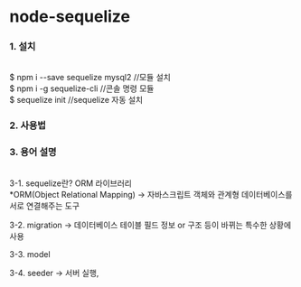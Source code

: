 # node-sequelize

<p>
<h3>1. 설치</h3><br>
$ npm i --save sequelize mysql2 //모듈 설치<br>
$ npm i -g sequelize-cli //콘솔 명령 모듈<br>
$ sequelize init //sequelize 자동 설치<br>
</p>

<p>
<h3>2. 사용법</h3>
</p>

<p>
<h3>3. 용어 설명</h3><br>
3-1. sequelize란?
ORM 라이브러리<br>
*ORM(Object Relational Mapping) -> 자바스크립트 객체와 관계형 데이터베이스를 서로 연결해주는 도구<br>

3-2. migration -> 데이터베이스 테이블 필드 정보 or 구조 등이 바뀌는 특수한 상황에 사용<br>

3-3. model<br>

3-4. seeder -> 서버 실행, <br>
</p>
